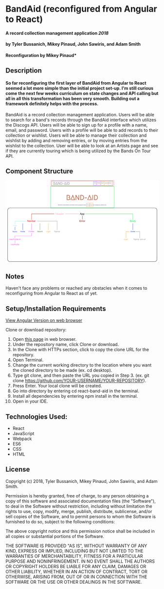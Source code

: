 # BandAid (reconfigured from Angular to React)

#### A record collection management application _2018_

#### by **Tyler Bussanich**, **Mikey Pinaud**, **John Sawiris**, and **Adam Smith**

#### Reconfiguration by **Mikey Pinaud***

## Description

#### So far reconfiguring the first layer of BandAid from Angular to React seemed a lot more simple than the initial project set-up. I'm still curious come the next few weeks curriculum on state changes and API calling but all in all this transformation has been very smooth. Building out a framework definitely helps with the process.

BandAid is a record collection management application. Users will be able to search for a band's records through the BandAid interface which utilizes the Discogs API. Users will be able to sign up for a profile with a name, email, and password. Users with a profile will be able to add records to their collection or wishlist. Users will be able to manage their collection and wishlist by adding and removing entries, or by moving entries from the wishlist to the collection. User will be able to look at an Artists page and see if they are currently touring which is being utilized by the Bands On Tour API.

## Component Structure
![Screen Shot](src/assets/img/screen-shot.png "Component Structure")

## Notes

Haven't face any problems or reached any obstacles when it comes to  reconfiguring from Angular to React as of yet.

## Setup/Installation Requirements

[View Angular Version on web browser](https://iband-aid.firebaseapp.com/)

Clone or download repository:
  1. Open [this page](https://github.com/mpinaud/react-band-aid) in web browser.
  2. Under the repository name, click Clone or download.
  3. In the Clone with HTTPs section, click to copy the clone URL for the repository.
  4. Open Terminal.
  5. Change the current working directory to the location where you want the cloned directory to be made (ex. cd desktop).
  6. Type git clone, and then paste the URL you copied in Step 3. (ex. git clone https://github.com/YOUR-USERNAME/YOUR-REPOSITORY).
  7. Press Enter. Your local clone will be created.
  8. Go into directory by entering cd react-band-aid in the terminal.
  9. Install all dependencies by entering npm install in the terminal.
  10. Open in your IDE.


## Technologies Used:
* React
* JavaScript
* Webpack
* ES6
* CSS
* HTML


## License

Copyright (c) 2018, Tyler Bussanich, Mikey Pinaud, John Sawiris, and Adam Smith.

Permission is hereby granted, free of charge, to any person obtaining a copy of this software and associated documentation files (the "Software"), to deal in the Software without restriction, including without limitation the rights to use, copy, modify, merge, publish, distribute, sublicense, and/or sell copies of the Software, and to permit persons to whom the Software is furnished to do so, subject to the following conditions:

The above copyright notice and this permission notice shall be included in all copies or substantial portions of the Software.

THE SOFTWARE IS PROVIDED "AS IS", WITHOUT WARRANTY OF ANY KIND, EXPRESS OR IMPLIED, INCLUDING BUT NOT LIMITED TO THE WARRANTIES OF MERCHANTABILITY, FITNESS FOR A PARTICULAR PURPOSE AND NONINFRINGEMENT. IN NO EVENT SHALL THE AUTHORS OR COPYRIGHT HOLDERS BE LIABLE FOR ANY CLAIM, DAMAGES OR OTHER LIABILITY, WHETHER IN AN ACTION OF CONTRACT, TORT OR OTHERWISE, ARISING FROM, OUT OF OR IN CONNECTION WITH THE SOFTWARE OR THE USE OR OTHER DEALINGS IN THE SOFTWARE.

